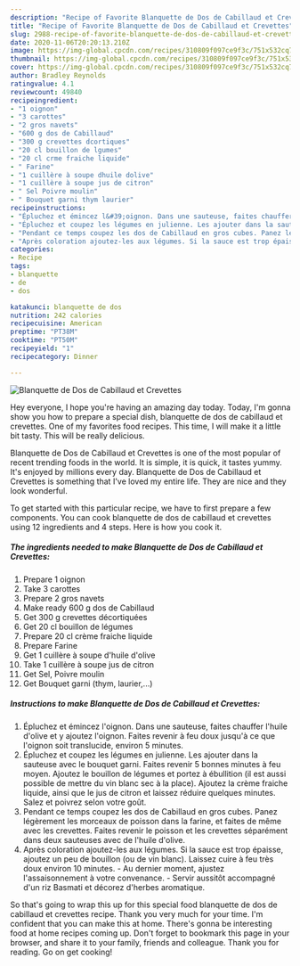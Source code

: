 ```yaml
---
description: "Recipe of Favorite Blanquette de Dos de Cabillaud et Crevettes"
title: "Recipe of Favorite Blanquette de Dos de Cabillaud et Crevettes"
slug: 2988-recipe-of-favorite-blanquette-de-dos-de-cabillaud-et-crevettes
date: 2020-11-06T20:20:13.210Z
image: https://img-global.cpcdn.com/recipes/310809f097ce9f3c/751x532cq70/blanquette-de-dos-de-cabillaud-et-crevettes-photo-principale-de-la-recette.jpg
thumbnail: https://img-global.cpcdn.com/recipes/310809f097ce9f3c/751x532cq70/blanquette-de-dos-de-cabillaud-et-crevettes-photo-principale-de-la-recette.jpg
cover: https://img-global.cpcdn.com/recipes/310809f097ce9f3c/751x532cq70/blanquette-de-dos-de-cabillaud-et-crevettes-photo-principale-de-la-recette.jpg
author: Bradley Reynolds
ratingvalue: 4.1
reviewcount: 49840
recipeingredient:
- "1 oignon"
- "3 carottes"
- "2 gros navets"
- "600 g dos de Cabillaud"
- "300 g crevettes dcortiques"
- "20 cl bouillon de lgumes"
- "20 cl crme fraiche liquide"
- " Farine"
- "1 cuillère à soupe dhuile dolive"
- "1 cuillère à soupe jus de citron"
- " Sel Poivre moulin"
- " Bouquet garni thym laurier"
recipeinstructions:
- "Épluchez et émincez l&#39;oignon. Dans une sauteuse, faites chauffer l&#39;huile d&#39;olive et y ajoutez l&#39;oignon. Faites revenir à feu doux jusqu&#39;à ce que l&#39;oignon soit translucide, environ 5 minutes."
- "Épluchez et coupez les légumes en julienne. Les ajouter dans la sauteuse avec le bouquet garni. Faites revenir 5 bonnes minutes à feu moyen. Ajoutez le bouillon de légumes et portez à ébullition (il est aussi possible de mettre du vin blanc sec à la place). Ajoutez la crème fraiche liquide, ainsi que le jus de citron et laissez réduire quelques minutes. Salez et poivrez selon votre goût."
- "Pendant ce temps coupez les dos de Cabillaud en gros cubes. Panez légèrement les morceaux de poisson dans la farine, et faites de même avec les crevettes. Faites revenir le poisson et les crevettes séparément dans deux sauteuses avec de l&#39;huile d&#39;olive."
- "Après coloration ajoutez-les aux légumes. Si la sauce est trop épaisse, ajoutez un peu de bouillon (ou de vin blanc). Laissez cuire à feu très doux environ 10 minutes. Au dernier moment, ajustez l&#39;assaisonnement à votre convenance. Servir aussitôt accompagné d&#39;un riz Basmati et décorez d&#39;herbes aromatique."
categories:
- Recipe
tags:
- blanquette
- de
- dos

katakunci: blanquette de dos 
nutrition: 242 calories
recipecuisine: American
preptime: "PT38M"
cooktime: "PT50M"
recipeyield: "1"
recipecategory: Dinner

---
```



![Blanquette de Dos de Cabillaud et Crevettes](https://img-global.cpcdn.com/recipes/310809f097ce9f3c/751x532cq70/blanquette-de-dos-de-cabillaud-et-crevettes-photo-principale-de-la-recette.jpg)

Hey everyone, I hope you're having an amazing day today. Today, I'm gonna show you how to prepare a special dish, blanquette de dos de cabillaud et crevettes. One of my favorites food recipes. This time, I will make it a little bit tasty. This will be really delicious.



Blanquette de Dos de Cabillaud et Crevettes is one of the most popular of recent trending foods in the world. It is simple, it is quick, it tastes yummy. It's enjoyed by millions every day. Blanquette de Dos de Cabillaud et Crevettes is something that I've loved my entire life. They are nice and they look wonderful.


To get started with this particular recipe, we have to first prepare a few components. You can cook blanquette de dos de cabillaud et crevettes using 12 ingredients and 4 steps. Here is how you cook it.

<!--inarticleads1-->

##### The ingredients needed to make Blanquette de Dos de Cabillaud et Crevettes:

1. Prepare 1 oignon
1. Take 3 carottes
1. Prepare 2 gros navets
1. Make ready 600 g dos de Cabillaud
1. Get 300 g crevettes décortiquées
1. Get 20 cl bouillon de légumes
1. Prepare 20 cl crème fraiche liquide
1. Prepare  Farine
1. Get 1 cuillère à soupe d&#39;huile d&#39;olive
1. Take 1 cuillère à soupe jus de citron
1. Get  Sel, Poivre moulin
1. Get  Bouquet garni (thym, laurier,...)




<!--inarticleads2-->

##### Instructions to make Blanquette de Dos de Cabillaud et Crevettes:

1. Épluchez et émincez l&#39;oignon. Dans une sauteuse, faites chauffer l&#39;huile d&#39;olive et y ajoutez l&#39;oignon. Faites revenir à feu doux jusqu&#39;à ce que l&#39;oignon soit translucide, environ 5 minutes.
1. Épluchez et coupez les légumes en julienne. Les ajouter dans la sauteuse avec le bouquet garni. Faites revenir 5 bonnes minutes à feu moyen. Ajoutez le bouillon de légumes et portez à ébullition (il est aussi possible de mettre du vin blanc sec à la place). Ajoutez la crème fraiche liquide, ainsi que le jus de citron et laissez réduire quelques minutes. Salez et poivrez selon votre goût.
1. Pendant ce temps coupez les dos de Cabillaud en gros cubes. Panez légèrement les morceaux de poisson dans la farine, et faites de même avec les crevettes. Faites revenir le poisson et les crevettes séparément dans deux sauteuses avec de l&#39;huile d&#39;olive.
1. Après coloration ajoutez-les aux légumes. Si la sauce est trop épaisse, ajoutez un peu de bouillon (ou de vin blanc). Laissez cuire à feu très doux environ 10 minutes. - Au dernier moment, ajustez l&#39;assaisonnement à votre convenance. - Servir aussitôt accompagné d&#39;un riz Basmati et décorez d&#39;herbes aromatique.




So that's going to wrap this up for this special food blanquette de dos de cabillaud et crevettes recipe. Thank you very much for your time. I'm confident that you can make this at home. There's gonna be interesting food at home recipes coming up. Don't forget to bookmark this page in your browser, and share it to your family, friends and colleague. Thank you for reading. Go on get cooking!
